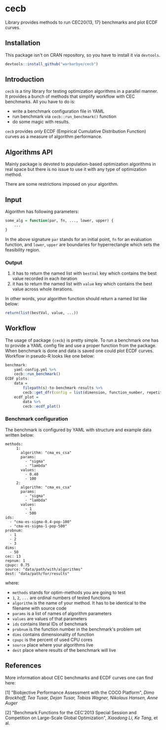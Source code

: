 # cecb

Library provides methods to run CEC20{13, 17} benchmarks and plot ECDF curves.

## Installation

This package isn't on CRAN repository, so you have to install it via `devtools`.

```r
devtools::install_github("warbarbye/cecb")
```

## Introduction

`cecb` is a tiny library for testing optimization algorithms in a parallel manner. It provides a bunch of methods that simplify workflow with CEC benchmarks. All you have to do is:

* write a benchmark configuration file in YAML
* run benchmark via `cecb::run_benchmark()` function
* do some magic with results.

`cecb` provides *only* ECDF (Empirical Cumulative Distribution Function) curves as a measure of algorithm performance.

## Algorithms API

Mainly package is devoted to population-based optimization algorithms in real space but there is no issue to use it with any type of optimization method. 

There are some restrictions imposed on your algorithm.

## Input

Algorithm has following parameters: 

```r
some_alg = function(par, fn, ..., lower, upper) {
	...
}
```
In the above signature `par` stands for an initial point, `fn` for an evaluation function, and `lower`, `upper` are boundaries for hyperrectangle which sets the feasibility region.


### Output 

1. it has to return the named list with `bestVal` key which contains the best value recorded in each iteration
2. it has to return the named list with `value` key which contains the best value across whole iterations.

In other words, your algorithm function should return a named list like below:

```r
return(list(bestVal, value, ...))
```

## Workflow

The usage of package `{cecb}` is pretty simple. 
To run a benchmark one has to provide a YAML config file and use a proper function from the package. 
When benchmark is done and data is saved one could plot ECDF curves. Workflow in pseudo-R looks like one below:

```r
benchmark:
	yaml-config.yml %>%
	cecb::run_benchmark() 
ECDF plots:
	data = 
		filepath(s)-to-benchmark-results %>%
		cecb::get_dfr(config = list(dimension, function_number, repetitions))
	ecdf_plot = 
		data %>%
		cecb::ecdf_plot()
```


### Benchmark configuration

The benchmark is configured by YAML with structure and example data written below:

```
methods:
     1: 
       algorithm: "cma_es_csa"
       params:
         - "sigma"
         - "lambda"
       values:
         - 0.40
         - 100
     2: 
       algorithm: "cma_es_csa"
       params:
         - "sigma"
         - "lambda"
       values:
         - 1
         - 500
ids:
  - "cma-es-sigma-0.4-pop-100"
  - "cma-es-sigma-1-pop-500"
probnum:
  - 1
  - 2
  - 3
dims:
  - 50
cec: 13
repnum: 1
cpupc: 0.75
source: "data/path/with/algorithms"
dest: "data/path/for/results"
```

where:

* `methods` stands for optim-methods you are going to test
* `1`, `2`, `...` are ordinal numbers of tested functions
* `algorithm` is the name of your method. It has to be identical to the filename with source code
* `params` is a list of names of algorithm parameters
* `values` are values of that parameters 
* `ids` contains literal IDs of benchmark
* `probnum` is the function number in the benchmark's problem set
* `dims` contains dimensionality of function
* `cpupc` is the percent of used CPU cores
* `source` place where your algorithms live
* `dest` place where results of the benchmark will live 

## References 

More information about CEC benchmarks and ECDF curves one can find here: 

[1] "Biobjective Performance Assessment with the COCO Platform", _Dimo Brockhoff, Tea Tusar, Dejan Tusar, Tobias Wagner, Nikolaus Hansen, Anne Auger_

[2] "Benchmark Functions for the CEC’2013 Special Session and Competition on Large-Scale Global Optimization", _Xiaodong Li, Ke Tang_, et al.
